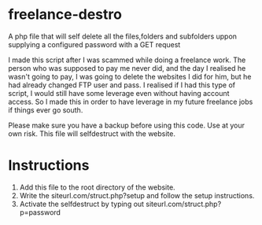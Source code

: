 # freelance-destro
A php file that will self delete all the files,folders and subfolders uppon supplying a configured password with a GET request

I made this script after I was scammed while doing a freelance work. The person who was supposed to pay me never did, and the day I realised he wasn't going to pay, I was going to delete the websites I did for him, but he had already changed FTP user and pass. I realised if I had this type of script, I would still have some leverage even without having account access. So I made this in order to have leverage in my future freelance jobs if things ever go south. 

Please make sure you have a backup before using this code. Use at your own risk. This file will selfdestruct with the website.

# Instructions

  1. Add this file to the root directory of the website.
  2. Write the siteurl.com/struct.php?setup and follow the setup instructions.	
  3. Activate the selfdestruct by typing out siteurl.com/struct.php?p=password
